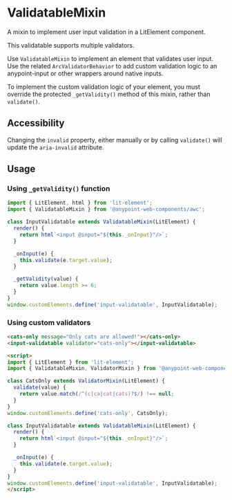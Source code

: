 # ValidatableMixin

A mixin to implement user input validation in a LitElement component.

This validatable supports multiple validators.

Use `ValidatableMixin` to implement an element that validates user input. Use the related `ArcValidatorBehavior` to add custom validation logic to an anypoint-input or other wrappers around native inputs.

To implement the custom validation logic of your element, you must override the protected `_getValidity()` method of this mixin, rather than `validate()`.

## Accessibility

Changing the `invalid` property, either manually or by calling `validate()` will update the `aria-invalid` attribute.

## Usage

### Using `_getValidity()` function

```javascript
import { LitElement, html } from 'lit-element';
import { ValidatableMixin } from '@anypoint-web-components/awc';

class InputValidatable extends ValidatableMixin(LitElement) {
  render() {
    return html`<input @input="${this._onInput}"/>`;
  }

  _onInput(e) {
    this.validate(e.target.value);
  }

  _getValidity(value) {
    return value.length >= 6;
  }
}
window.customElements.define('input-validatable', InputValidatable);
```

### Using custom validators

```html
<cats-only message="Only cats are allowed!"></cats-only>
<input-validatable validator="cats-only"></input-validatable>

<script>
import { LitElement } from 'lit-element';
import { ValidatableMixin, ValidatorMixin } from '@anypoint-web-components/awc';

class CatsOnly extends ValidatorMixin(LitElement) {
  validate(value) {
    return value.match(/^(c|ca|cat|cats)?$/) !== null;
  }
}
window.customElements.define('cats-only', CatsOnly);

class InputValidatable extends ValidatableMixin(LitElement) {
  render() {
    return html`<input @input="${this._onInput}"/>`;
  }

  _onInput(e) {
    this.validate(e.target.value);
  }
}
window.customElements.define('input-validatable', InputValidatable);
</script>
```
